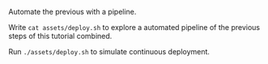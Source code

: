 Automate the previous with a pipeline. 

Write `cat assets/deploy.sh` to explore a automated pipeline of the previous steps of this tutorial combined. 

Run `./assets/deploy.sh` to simulate continuous deployment. 